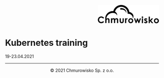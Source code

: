 <img src="./img/logo.png" alt="Chmurowisko logo" width="200" align="right">
<br></br>
<br></br>

# Kubernetes training

19-23.04.2021

---

<center><p>&copy; 2021 Chmurowisko Sp. z o.o.<p></center>

